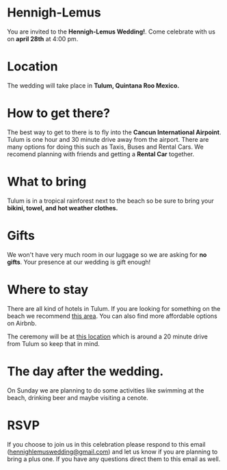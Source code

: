 # Hennigh-Lemus
You are invited to the **Hennigh-Lemus Wedding!**. Come celebrate with us on **april 28th** at 4:00 pm.

# Location
The wedding will take place in **Tulum, Quintana Roo Mexico.**

# How to get there?
The best way to get to there is to fly into the **Cancun International Airpoint**. Tulum is one hour and 30 minute drive away from the airport. There are many options for doing this such as Taxis, Buses and Rental Cars. We recomend planning with friends and getting a **Rental Car** together.

# What to bring
Tulum is in a tropical rainforest next to the beach so be sure to bring your **bikini, towel, and hot weather clothes.**

# Gifts
We won't have very much room in our luggage so we are asking for **no gifts**. Your presence at our wedding is gift enough!

# Where to stay
There are all kind of hotels in Tulum. If you are looking for something on the beach we recommend [this area](https://www.google.com.mx/maps/place/QROO+15,+Quintana+Roo/@20.1832486,-87.4468246,17z/data=!3m1!4b1!4m13!1m7!3m6!1s0x8f4fd40310e42a4b:0xeedc0db93ff9ab7!2sTulum,+Q.R.!3b1!8m2!3d20.2114185!4d-87.4653502!3m4!1s0x8f4fd13c921463a9:0x15808d818c33a474!8m2!3d20.1832436!4d-87.4446359?dcr=0). You can also find more affordable options on Airbnb. 

The ceremony will be at [this location](https://maps.google.com/maps?daddr=20.335732,-87.555466) which is around a 20 minute drive from Tulum so keep that in mind.

# The day after the wedding.
On Sunday we are planning to do some activities like swimming at the beach, drinking beer and maybe visiting a cenote.

# RSVP 
If you choose to join us in this celebration please respond to this email (hennighlemuswedding@gmail.com) and let us know if you are planning to bring a plus one. If you have any questions direct them to this email as well.
